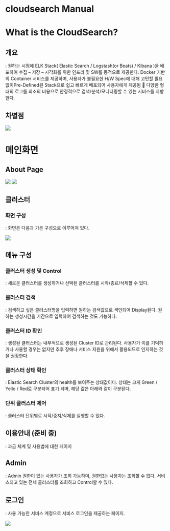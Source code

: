  cloudsearch Manual
======================



#  What is the CloudSearch?

## 개요
: 원하는 시점에  ELK Stack( Elastic Search / Logstash(or Beats) / Kibana )을 배포하여 수집 – 저장 – 시각화를 위한 인프라 및 SW를 동적으로 제공한다. Docker 기반의 Container 서비스를 제공하며, 사용자가 불필요한 H/W Spec에 대해 고민할 필요 없이Pre-Defined된 Stack으로 쉽고 빠르게 배포되어 사용자에게 제공됨  다양한 형태의 로그를 최소의 비용으로 안정적으로 검색/분석/모니터링할 수 있는 서비스를 지향한다.

## 차별점
![][1.2]

# 메인화면
## About Page

![][2-1-1]
![][2-1-2]

## 클러스터
###  화면 구성
: 화면은 다음과 가은 구성으로 이루어져 있다.

![][2-2]

## 메뉴 구성

### 클러스터 생성 및 Control
 : 새로운 클러스터를 생성하거나 선택된 클러스터를 시작/종료/삭제할 수 있다.
### 클러스터 검색
 : 검색하고 싶은 클러스터명을 입력하면 원하는 검색값으로 색인되어 Display된다. 원하는 생성시간을 기간으로 입력하여 검색하는 것도 가능하다.
### 클러스터 ID 확인
 : 생성된 클러스터는 내부적으로 생성된 Cluster ID로 관리된다. 사용자가 이를 기억하거나 사용할 경우는 없지만 추후 장애나 서비스 지원을 위해서 활용되므로 인지하는 것을 권장한다.
### 클러스터 상태 확인
 : Elastic Search Cluster의 health를 보여주는 상태값이다. 상태는 크게 Green / Yello / Red로 구분되어 표기 되며, 해당 값은 아래와 같이 구분된다.

###	단위 클러스터 제어 
 : 클러스터 단위별로 시작/중지/삭제를 실행할 수 있다. 

## 이용안내 (준비 중)
: 과금 체계 및 사용법에 대한 페이지 

## Admin 
: Admin 권한이 있는 사용자가 조회 가능하며, 권한없는 사용자는 조회할 수 없다. 서비스되고 있는 전체 클러스터를 조회하고 Control할 수 있다.

## 로그인
: 사용 가능한 서비스 계정으로 서비스 로그인을 제공하는 페이지.

![][2-6]

[1.2]:   https://raw.githubusercontent.com/hellotherecsy/cloudsearch_temp/master/images/1-2.png
[2-1-1]: https://raw.githubusercontent.com/hellotherecsy/cloudsearch_temp/master/images/2-1-1.png
[2-1-2]: https://raw.githubusercontent.com/hellotherecsy/cloudsearch_temp/master/images/2-1-2.png
[2-2]:   https://raw.githubusercontent.com/hellotherecsy/cloudsearch_temp/master/images/2-2.png
[2-6]:   https://raw.githubusercontent.com/hellotherecsy/cloudsearch_temp/master/images/2-6.png


